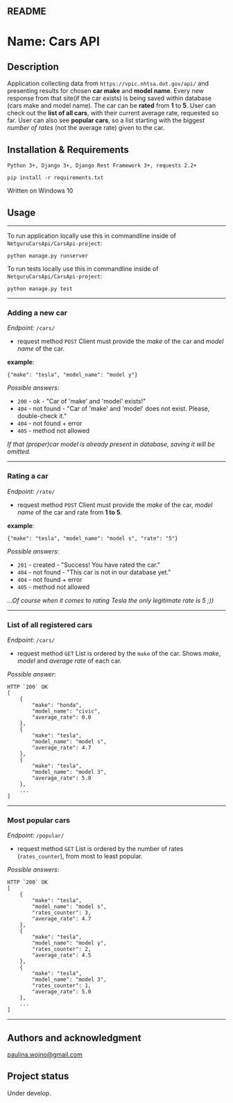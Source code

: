 ## README


# Name: Cars API


## Description
Application collecting data from `https://vpic.nhtsa.dot.gov/api/` and presenting results for chosen **car make** and **model name**. 
Every new response from that site(if the car exists) is being saved within database (cars make and model name). 
The car can be **rated** from **1** to **5**. 
User can check out the **list of all cars**, with their current average rate, requested so far.
User can also see **popular cars**, so a list starting with the biggest *number of rates* (not the average rate) given to the car.


## Installation & Requirements
```
Python 3+, Django 3+, Django Rest Framework 3+, requests 2.2+

pip install -r requirements.txt

```
Written on Windows 10


## Usage

-----------------------------------------------

To run application locally use this in commandline inside of `NetguruCarsApi/CarsApi-project`:

```
python manage.py runserver
```

To run tests locally use this in commandline inside of `NetguruCarsApi/CarsApi-project`:

```
python manage.py test
```

-----------------------------------------------


### Adding a new car

*Endpoint:* `/cars/`

- request method `POST`
Client must provide the *make* of the car and *model name* of the car.

**example**:
```
{"make": "tesla", "model_name": "model y"}
```

*Possible answers*: 
- `200` - ok - "Car of 'make' and 'model' exists!"
- `404` - not found - "Car of 'make' and 'model' does not exist. Please, double-check it."
- `404` - not found + error
- `405` - method not allowed

*If that (proper)car model is already present in database, saving it will be omitted.*

-----------------------------------------------

### Rating a car

*Endpoint:* `/rate/`

- request method `POST`
Client must provide the *make* of the car, *model name* of the car and rate from **1 to 5**.

**example**:
```
{"make": "tesla", "model_name": "model s", "rate": "5"}
```

*Possible answers*: 
- `201` - created - "Success! You have rated the car."
- `404` - not found - "This car is not in our database yet."
- `404` - not found + error
- `405` - method not allowed

*...Of course when it comes to rating Tesla the only legitimate rate is 5 ;))*

-----------------------------------------------

### List of all registered cars

*Endpoint:*	`/cars/`


- request method `GET`
List is ordered by the `make` of the car. Shows *make*, *model* and *average rate* of each car.

*Possible answer*:
```
HTTP `200` OK
[
    {
        "make": "honda",
        "model_name": "civic",
        "average_rate": 0.0
    },
    {
        "make": "tesla",
        "model_name": "model s",
        "average_rate": 4.7
    },
    {
        "make": "tesla",
        "model_name": "model 3",
        "average_rate": 5.0
    },
    ...
]
```

-----------------------------------------------

### Most popular cars

*Endpoint:* `/popular/`

- request method `GET`
List is ordered by the number of rates (`rates_counter`), from most to least popular.


*Possible answers*: 
```
HTTP `200` OK
[
    {
        "make": "tesla",
        "model_name": "model s",
        "rates_counter": 3,
        "average_rate": 4.7
    },
    {
        "make": "tesla",
        "model_name": "model y",
        "rates_counter": 2,
        "average_rate": 4.5
    },
    {
        "make": "tesla",
        "model_name": "model 3",
        "rates_counter": 1,
        "average_rate": 5.0
    },
	...
]
```

-----------------------------------------------


## Authors and acknowledgment
paulina.wojno@gmail.com


## Project status
Under develop.

